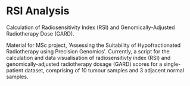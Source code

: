 # RSI Analysis
Calculation of Radiosensitivity Index (RSI) and Genomically-Adjusted Radiotherapy Dose (GARD).

Material for MSc project, 'Assessing the Suitability of Hypofractionated Radiotherapy using Precision Genomics'. Currently, a script for the calculation and data visualisation of radiosensitivty index (RSI) and genomically-adjusted radiotherapy dosage (GARD) scores for a single-patient dataset, comprising of 10 tumour samples and 3 adjacent normal samples. 

